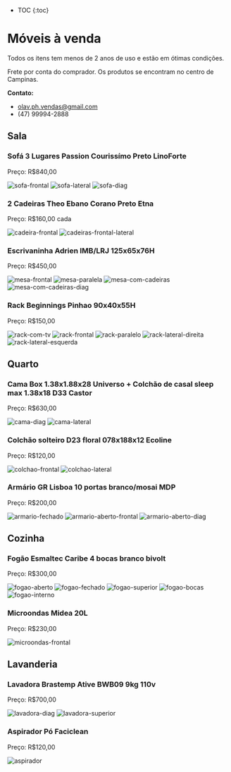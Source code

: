 * TOC
{:toc}

# Móveis à venda

Todos os itens tem menos de 2 anos de uso e estão em ótimas condições.

Frete por conta do comprador. Os produtos se encontram no centro de Campinas.

**Contato:**
* olav.ph.vendas@gmail.com
* (47) 99994-2888

## Sala

### Sofá 3 Lugares Passion Courissímo Preto LinoForte

Preço: R$840,00

![sofa-frontal](/fotos/sofa-frontal.jpg)
![sofa-lateral](/fotos/sofa-lateral.jpg)
![sofa-diag](/fotos/sofa-diag.jpg)

### 2 Cadeiras Theo Ebano Corano Preto Etna

Preço: R$160,00 cada

![cadeira-frontal](/fotos/cadeira-frontal.jpg)
![cadeiras-frontal-lateral](/fotos/cadeiras-frontal-lateral.jpg)

### Escrivaninha Adrien IMB/LRJ 125x65x76H

Preço: R$450,00

![mesa-frontal](/fotos/mesa-frontal.jpg)
![mesa-paralela](/fotos/mesa-paralela.jpg)
![mesa-com-cadeiras](/fotos/mesa-com-cadeiras.jpg)
![mesa-com-cadeiras-diag](/fotos/mesa-com-cadeiras-diag.jpg)

### Rack Beginnings Pinhao 90x40x55H

Preço: R$150,00

![rack-com-tv](/fotos/rack-com-tv.jpg)
![rack-frontal](/fotos/rack-frontal.jpg)
![rack-paralelo](/fotos/rack-paralelo.jpg)
![rack-lateral-direita](/fotos/rack-lateral-direita.jpg)
![rack-lateral-esquerda](/fotos/rack-lateral-esquerda.jpg)


## Quarto

### Cama Box 1.38x1.88x28 Universo + Colchão de casal sleep max 1.38x18 D33 Castor

Preço: R$630,00

![cama-diag](/fotos/cama-diag.jpg)
![cama-lateral](/fotos/cama-lateral.jpg)

### Colchão solteiro D23 floral 078x188x12 Ecoline

Preço: R$120,00

![colchao-frontal](/fotos/colchao-frontal.jpg)
![colchao-lateral](/fotos/colchao-lateral.jpg)

### Armário GR Lisboa 10 portas branco/mosai MDP

Preço: R$200,00

![armario-fechado](/fotos/armario-fechado.jpg)
![armario-aberto-frontal](/fotos/armario-aberto-frontal.jpg)
![armario-aberto-diag](/fotos/armario-aberto-diag.jpg)


## Cozinha

### Fogão Esmaltec Caribe 4 bocas branco bivolt

Preço: R$300,00

![fogao-aberto](/fotos/fogao-aberto.jpg)
![fogao-fechado](/fotos/fogao-fechado.jpg)
![fogao-superior](/fotos/fogao-superior.jpg)
![fogao-bocas](/fotos/fogao-bocas.jpg)
![fogao-interno](/fotos/fogao-interno.jpg)

### Microondas Midea 20L

Preço: R$230,00

![microondas-frontal](/fotos/microondas-frontal.jpg)

## Lavanderia

### Lavadora Brastemp Ative BWB09 9kg 110v

Preço: R$700,00

![lavadora-diag](/fotos/lavadora-diag.jpg)
![lavadora-superior](/fotos/lavadora-superior.jpg)

### Aspirador Pó Faciclean

Preço: R$120,00

![aspirador](/fotos/aspirador.jpg)

